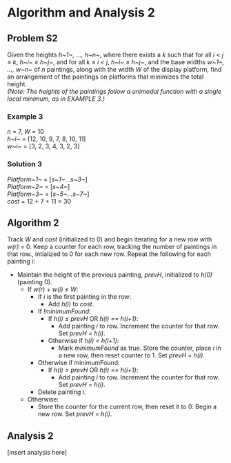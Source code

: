 # Algorithm and Analysis 2

## Problem S2
Given the heights *h~1~, ..., h~n~*, where there exists a *k* such that for all *i $\lt$ j $\le$ k*, *h~i~ $\ge$ h~j~*, and for all *k $\le$ i $\lt$ j*, *h~i~ $\le$ h~j~*, and the base widths *w~1~, ..., w~n~* of *n* paintings, along with the width *W* of the display platform, find an arrangement of the paintings on platforms that minimizes the total height.\
*(Note: The heights of the paintings follow a unimodal function with a single local minimum, as in EXAMPLE 3.)* 

### Example 3
*n* = 7, *W* = 10\
*h~i~* = [12, 10, 9, 7, 8, 10, 11]\
*w~i~* = [3, 2, 3, 4, 3, 2, 3]

### Solution 3
*Platform~1~* = [*s~1~...s~3~*]\
*Platform~2~* = [*s~4~*]\
*Platform~3~* = [*s~5~...s~7~*]\
*cost* = 12 + 7 + 11 = 30

## Algorithm 2
Track *W* and *cost* (initialized to 0) and begin iterating for a new row with *w(r)* = 0. Keep a counter for each row, tracking the number of paintings in that row., intialized to 0 for each new row. Repeat the following for each painting *i*:
- Maintain the height of the previous painting, *prevH*, initialized to *h(0)* (painting 0). 
    - If *w(r)* + *w(i) $\le$ W*:
        - If *i* is the first painting in the row:
            - Add *h(i)* to *cost*. 
        - If *!minimumFound*:
            - If *h(i) $\le$ prevH* OR *h(i) == h(i+1)*:
                - Add painting *i* to row. Increment the counter for that row. Set *prevH = h(i)*.
            - Otherwise if *h(i) $\lt$ h(i+1)*:
                - Mark *minimumFound* as true. Store the counter, place *i* in a new row, then reset counter to 1. Set *prevH = h(i)*.
        - Otherwise if minimumFound:
            - If *h(i) $\gt$ prevH* OR *h(i) == h(i+1)*:
                - Add painting *i* to row. Increment the counter for that row. Set *prevH = h(i)*.
        - Delete painting *i*.
    - Otherwise:
        - Store the counter for the current row, then reset it to 0. Begin a new row. Set *prevH = h(i)*.

## Analysis 2
[insert analysis here]
